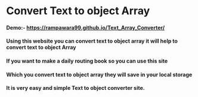 # Convert Text to object Array

#### Demo:- https://rampawara99.github.io/Text_Array_Converter/
#### Using this website you can convert text to object array it will help to convert text to object Array
#### If you want to make a daily routing book so you can use this site
#### Which you convert text to object array they will save in your local storage
#### It is very easy and simple Text to object converter site.
